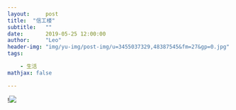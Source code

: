 ```yaml
---
layout:     post
title:  "信工楼"
subtitle:   ""
date:       2019-05-25 12:00:00
author:     "Leo"
header-img: "img/yu-img/post-img/u=3455037329,48387545&fm=27&gp=0.jpg"
tags:

    - 生活
mathjax: false

---
```

!<img src='http://i.caigoubao.cc/627139/bgpc/qVRbCgSI.jpg'/>

